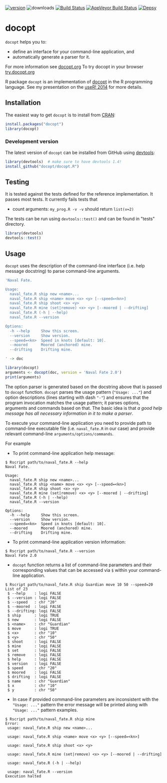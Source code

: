 [![version](https://www.r-pkg.org/badges/version/docopt)](https://cran.r-project.org/package=docopt)
![downloads](https://cranlogs.r-pkg.org/badges/docopt)
[![Build Status](https://travis-ci.org/docopt/docopt.R.svg?branch=master)](https://travis-ci.org/docopt/docopt.R)
[![AppVeyor Build Status](https://ci.appveyor.com/api/projects/status/github/docopt/docopt.R?branch=master&svg=true)](https://ci.appveyor.com/project/docopt/docopt.R)
[![Depsy](http://depsy.org/api/package/cran/docopt/badge.svg)](http://depsy.org/package/r/docopt)

# docopt

`docopt` helps you to:

- define an interface for your command-line application, and
- automatically generate a parser for it.

For more information see [docopt.org](http://docopt.org)
To try docopt in your browser [try.docopt.org](http://try.docopt.org/)

R package `docopt` is an implementation of [docopt](http://docopt.org) in the R programming language.
See my presentation on the [useR! 2014](http://www.slideshare.net/EdwindeJonge1/docopt-user2014) for more details.


## Installation

The easiest way to get `docopt` is to install from 
[CRAN](https://cran.r-project.org/web/packages/docopt/index.html):

```R
install.packages("docopt")
library(docopt)
```
### Development version

The latest version of `docopt` can be installed from GitHub using 
[devtools](https://github.com/r-lib/devtools):

```R
library(devtools)  # make sure to have devtools 1.4!
install_github("docopt/docopt.R")
```


## Testing

It is tested against the tests defined for the reference implementation.
It passes most tests. It currently fails tests that 

- count arguments: `my_prog.R -v -v` should return `list(v=2)`

The tests can be run using `devtools::test()` and can be found in "tests" directory.

```R
library(devtools)
devtools::test()
```


## Usage

`docopt` uses the description of the command-line interface (i.e. help message docstring) 
to parse command-line arguments.

```R
'Naval Fate.

Usage:
  naval_fate.R ship new <name>...
  naval_fate.R ship <name> move <x> <y> [--speed=<kn>]
  naval_fate.R ship shoot <x> <y>
  naval_fate.R mine (set|remove) <x> <y> [--moored | --drifting]
  naval_fate.R (-h | --help)
  naval_fate.R --version

Options:
  -h --help     Show this screen.
  --version     Show version.
  --speed=<kn>  Speed in knots [default: 10].
  --moored      Moored (anchored) mine.
  --drifting    Drifting mine.

' -> doc

library(docopt)
arguments <- docopt(doc, version = 'Naval Fate 2.0')
print(arguments)
```

The option parser is generated based on the docstring above that is passed to `docopt` function. 
`docopt` parses the usage pattern (`"Usage: ..."`) and option descriptions 
(lines starting with dash `"-"`) and ensures that the program invocation matches the 
usage pattern; it parses options, arguments and commands based on that. 
The basic idea is that *a good help message has all necessary information in it to make a parser*.

To execute your command-line application you need to provide path to command-line executable file
(i.e. `naval_fate.R` in our case) and provide relevant command-line `arguments/options/commands`.

For example

* To print command-line application help message:

```
$ Rscript path/to/naval_fate.R --help
Naval Fate.

Usage:
  naval_fate.R ship new <name>...
  naval_fate.R ship <name> move <x> <y> [--speed=<kn>]
  naval_fate.R ship shoot <x> <y>
  naval_fate.R mine (set|remove) <x> <y> [--moored | --drifting]
  naval_fate.R (-h | --help)
  naval_fate.R --version

Options:
  -h --help     Show this screen.
  --version     Show version.
  --speed=<kn>  Speed in knots [default: 10].
  --moored      Moored (anchored) mine.
  --drifting    Drifting mine.
```

* To print command-line application version information:

```
$ Rscript path/to/naval_fate.R --version
Naval Fate 2.0
```

* `docopt` function returns a list of command-line parameters and their 
  corresponding values that can be accessed via `$` within your command-line 
  application.

```
$ Rscript path/to/naval_fate.R ship Guardian move 10 50 --speed=20
List of 23
 $ --help    : logi FALSE
 $ --version : logi FALSE
 $ --speed   : chr "20"
 $ --moored  : logi FALSE
 $ --drifting: logi FALSE
 $ ship      : logi TRUE
 $ new       : logi FALSE
 $ <name>    : chr "Guardian"
 $ move      : logi TRUE
 $ <x>       : chr "10"
 $ <y>       : chr "50"
 $ shoot     : logi FALSE
 $ mine      : logi FALSE
 $ set       : logi FALSE
 $ remove    : logi FALSE
 $ help      : logi FALSE
 $ version   : logi FALSE
 $ speed     : chr "20"
 $ moored    : logi FALSE
 $ drifting  : logi FALSE
 $ name      : chr "Guardian"
 $ x         : chr "10"
 $ y         : chr "50"
```

* In case if provided command-line parameters are inconsistent with the 
  `"Usage: ..."` pattern the error message will be printed along with
  `"Usage: ..."` pattern examples.

```
$ Rscript path/to/naval_fate.R ship mine
Error: 
 usage: naval_fate.R ship new <name>...
  
 usage: naval_fate.R ship <name> move <x> <y> [--speed=<kn>]
  
 usage: naval_fate.R ship shoot <x> <y>
  
 usage: naval_fate.R mine (set|remove) <x> <y> [--moored | --drifting]
  
 usage: naval_fate.R (-h | --help)
  
 usage: naval_fate.R --version
Execution halted
```
